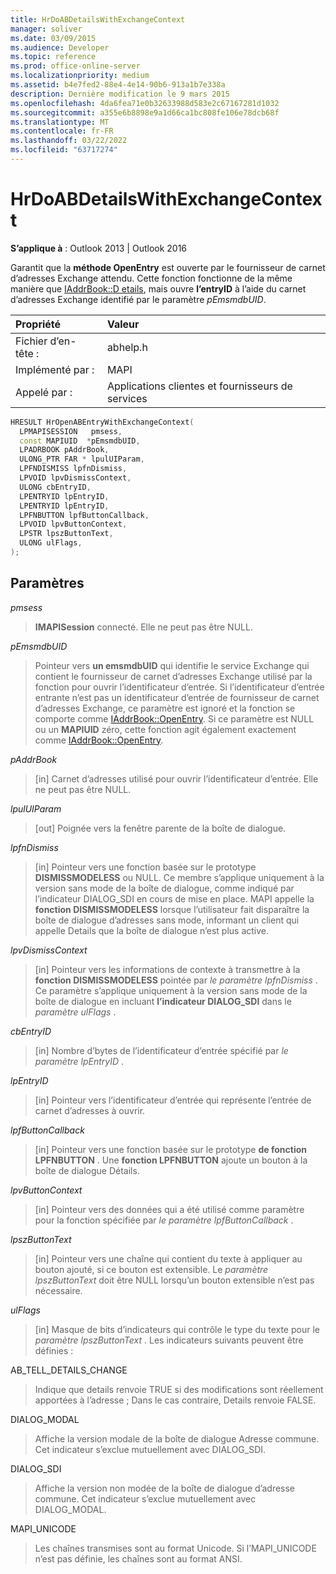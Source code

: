 ```yaml
---
title: HrDoABDetailsWithExchangeContext
manager: soliver
ms.date: 03/09/2015
ms.audience: Developer
ms.topic: reference
ms.prod: office-online-server
ms.localizationpriority: medium
ms.assetid: b4e7fed2-88e4-4e14-90b6-913a1b7e338a
description: Dernière modification le 9 mars 2015
ms.openlocfilehash: 4da6fea71e0b32633988d583e2c67167281d1032
ms.sourcegitcommit: a355e6b8898e9a1d66ca1bc808fe106e78dcb68f
ms.translationtype: MT
ms.contentlocale: fr-FR
ms.lasthandoff: 03/22/2022
ms.locfileid: "63717274"
---
```

# <a name="hrdoabdetailswithexchangecontext"></a>HrDoABDetailsWithExchangeContext

  
  
**S’applique à** : Outlook 2013 | Outlook 2016 
  
Garantit que la **méthode OpenEntry** est ouverte par le fournisseur de carnet d’adresses Exchange attendu. Cette fonction fonctionne de la même manière que [IAddrBook::D etails](iaddrbook-details.md), mais ouvre **l’entryID** à l’aide du carnet d’adresses Exchange identifié par le paramètre _pEmsmdbUID_. 
  
|Propriété |Valeur |
|:-----|:-----|
|Fichier d’en-tête :  <br/> |abhelp.h  <br/> |
|Implémenté par :  <br/> |MAPI  <br/> |
|Appelé par :  <br/> |Applications clientes et fournisseurs de services  <br/> |
   
```cpp
HRESULT HrOpenABEntryWithExchangeContext(
  LPMAPISESSION   pmsess,
  const MAPIUID  *pEmsmdbUID,
  LPADRBOOK pAddrBook,
  ULONG_PTR FAR * lpulUIParam,
  LPFNDISMISS lpfnDismiss,
  LPVOID lpvDismissContext,
  ULONG cbEntryID,
  LPENTRYID lpEntryID,
  LPENTRYID lpEntryID,
  LPFNBUTTON lpfButtonCallback,
  LPVOID lpvButtonContext,
  LPSTR lpszButtonText,
  ULONG ulFlags,
);
```

## <a name="parameters"></a>Paramètres

 _pmsess_
  
> **IMAPISession** connecté. Elle ne peut pas être NULL.
    
 _pEmsmdbUID_
  
> Pointeur vers **un emsmdbUID** qui identifie le service Exchange qui contient le fournisseur de carnet d’adresses Exchange utilisé par la fonction pour ouvrir l’identificateur d’entrée. Si l’identificateur d’entrée entrante n’est pas un identificateur d’entrée de fournisseur de carnet d’adresses Exchange, ce paramètre est ignoré et la fonction se comporte comme [IAddrBook::OpenEntry](iaddrbook-openentry.md). Si ce paramètre est NULL ou un **MAPIUID** zéro, cette fonction agit également exactement comme [IAddrBook::OpenEntry](iaddrbook-openentry.md). 
    
 _pAddrBook_
  
> [in] Carnet d’adresses utilisé pour ouvrir l’identificateur d’entrée. Elle ne peut pas être NULL.
    
 _lpulUIParam_
  
> [out] Poignée vers la fenêtre parente de la boîte de dialogue.
    
 _lpfnDismiss_
  
> [in] Pointeur vers une fonction basée sur le prototype **DISMISSMODELESS** ou NULL. Ce membre s’applique uniquement à la version sans mode de la boîte de dialogue, comme indiqué par l’indicateur DIALOG_SDI en cours de mise en place. MAPI appelle la **fonction DISMISSMODELESS** lorsque l’utilisateur fait disparaître la boîte de dialogue d’adresses sans mode, informant un client qui appelle Details que la boîte de dialogue n’est plus active. 
    
 _lpvDismissContext_
  
> [in] Pointeur vers les informations de contexte à transmettre à la **fonction DISMISSMODELESS** pointée par  _le paramètre lpfnDismiss_ . Ce paramètre s’applique uniquement à la version sans mode de la boîte de dialogue en incluant **l’indicateur DIALOG_SDI** dans le _paramètre ulFlags_ . 
    
 _cbEntryID_
  
> [in] Nombre d’bytes de l’identificateur d’entrée spécifié par  _le paramètre lpEntryID_ . 
    
 _lpEntryID_
  
> [in] Pointeur vers l’identificateur d’entrée qui représente l’entrée de carnet d’adresses à ouvrir.
    
 _lpfButtonCallback_
  
> [in] Pointeur vers une fonction basée sur le prototype **de fonction LPFNBUTTON** . Une **fonction LPFNBUTTON** ajoute un bouton à la boîte de dialogue Détails. 
    
 _lpvButtonContext_
  
> [in] Pointeur vers des données qui a été utilisé comme paramètre pour la fonction spécifiée par  _le paramètre lpfButtonCallback_ . 
    
 _lpszButtonText_
  
> [in] Pointeur vers une chaîne qui contient du texte à appliquer au bouton ajouté, si ce bouton est extensible. Le  _paramètre lpszButtonText_ doit être NULL lorsqu’un bouton extensible n’est pas nécessaire. 
    
 _ulFlags_
  
> [in] Masque de bits d’indicateurs qui contrôle le type du texte pour le  _paramètre lpszButtonText_ . Les indicateurs suivants peuvent être définies : 
    
AB_TELL_DETAILS_CHANGE
  
> Indique que details renvoie TRUE si des modifications sont réellement apportées à l’adresse ; Dans le cas contraire, Details renvoie FALSE.
    
DIALOG_MODAL
  
> Affiche la version modale de la boîte de dialogue Adresse commune. Cet indicateur s’exclue mutuellement avec DIALOG_SDI.
    
DIALOG_SDI
  
> Affiche la version non modée de la boîte de dialogue d’adresse commune. Cet indicateur s’exclue mutuellement avec DIALOG_MODAL.
    
MAPI_UNICODE
  
> Les chaînes transmises sont au format Unicode. Si l’MAPI_UNICODE n’est pas définie, les chaînes sont au format ANSI.
    

